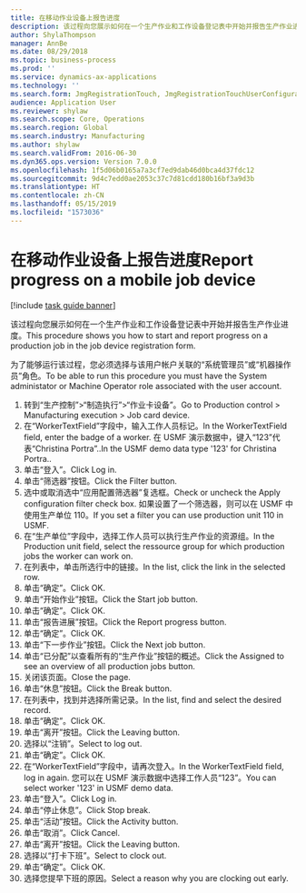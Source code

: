 ```yaml
---
title: 在移动作业设备上报告进度
description: 该过程向您展示如何在一个生产作业和工作设备登记表中开始并报告生产作业进度。
author: ShylaThompson
manager: AnnBe
ms.date: 08/29/2018
ms.topic: business-process
ms.prod: ''
ms.service: dynamics-ax-applications
ms.technology: ''
ms.search.form: JmgRegistrationTouch, JmgRegistrationTouchUserConfiguration, JmgRegistrationTouchStart, JmgRegistrationTouchReportFeedback, JmgRegistrationTouchAssignedJobs, JmgRegistrationTouchBreak, JmgRegistrationTouchLeave, JmgRegistrationTouchIndirectActivity, JmgDialogForm
audience: Application User
ms.reviewer: shylaw
ms.search.scope: Core, Operations
ms.search.region: Global
ms.search.industry: Manufacturing
ms.author: shylaw
ms.search.validFrom: 2016-06-30
ms.dyn365.ops.version: Version 7.0.0
ms.openlocfilehash: 1f5d06b0165a7a3cf7ed9dab46d0bca4d37fdc12
ms.sourcegitcommit: 9d4c7edd0ae2053c37c7d81cdd180b16bf3a9d3b
ms.translationtype: HT
ms.contentlocale: zh-CN
ms.lasthandoff: 05/15/2019
ms.locfileid: "1573036"
---
```

# <a name="report-progress-on-a-mobile-job-device"></a><span data-ttu-id="a497b-103">在移动作业设备上报告进度</span><span class="sxs-lookup"><span data-stu-id="a497b-103">Report progress on a mobile job device</span></span>

[!include [task guide banner](../../includes/task-guide-banner.md)]

<span data-ttu-id="a497b-104">该过程向您展示如何在一个生产作业和工作设备登记表中开始并报告生产作业进度。</span><span class="sxs-lookup"><span data-stu-id="a497b-104">This procedure shows you how to start and report progress on a production job in the job device registration form.</span></span>



<span data-ttu-id="a497b-105">为了能够运行该过程，您必须选择与该用户帐户关联的“系统管理员”或“机器操作员”角色。</span><span class="sxs-lookup"><span data-stu-id="a497b-105">To be able to run this procedure you must have the System administator or Machine Operator role associated with the user account.</span></span>

1. <span data-ttu-id="a497b-106">转到“生产控制”>“制造执行”>“作业卡设备”。</span><span class="sxs-lookup"><span data-stu-id="a497b-106">Go to Production control > Manufacturing execution > Job card device.</span></span>
2. <span data-ttu-id="a497b-107">在“WorkerTextField”字段中，输入工作人员标记。</span><span class="sxs-lookup"><span data-stu-id="a497b-107">In the WorkerTextField field, enter the badge of a worker.</span></span> <span data-ttu-id="a497b-108">在 USMF 演示数据中，键入“123”代表“Christina Portra”..</span><span class="sxs-lookup"><span data-stu-id="a497b-108">In the USMF demo data type '123' for Christina Portra..</span></span>
3. <span data-ttu-id="a497b-109">单击“登入”。</span><span class="sxs-lookup"><span data-stu-id="a497b-109">Click Log in.</span></span>
4. <span data-ttu-id="a497b-110">单击“筛选器”按钮。</span><span class="sxs-lookup"><span data-stu-id="a497b-110">Click the Filter button.</span></span>
5. <span data-ttu-id="a497b-111">选中或取消选中“应用配置筛选器”复选框。</span><span class="sxs-lookup"><span data-stu-id="a497b-111">Check or uncheck the Apply configuration filter check box.</span></span> <span data-ttu-id="a497b-112">如果设置了一个筛选器，则可以在 USMF 中使用生产单位 110。</span><span class="sxs-lookup"><span data-stu-id="a497b-112">If you set a filter you can use production unit 110 in USMF.</span></span>
6. <span data-ttu-id="a497b-113">在“生产单位”字段中，选择工作人员可以执行生产作业的资源组。</span><span class="sxs-lookup"><span data-stu-id="a497b-113">In the Production unit field, select the ressource group for which production jobs the worker can work on.</span></span>
7. <span data-ttu-id="a497b-114">在列表中，单击所选行中的链接。</span><span class="sxs-lookup"><span data-stu-id="a497b-114">In the list, click the link in the selected row.</span></span>
8. <span data-ttu-id="a497b-115">单击“确定”。</span><span class="sxs-lookup"><span data-stu-id="a497b-115">Click OK.</span></span>
9. <span data-ttu-id="a497b-116">单击“开始作业”按钮。</span><span class="sxs-lookup"><span data-stu-id="a497b-116">Click the Start job button.</span></span>
10. <span data-ttu-id="a497b-117">单击“确定”。</span><span class="sxs-lookup"><span data-stu-id="a497b-117">Click OK.</span></span>
11. <span data-ttu-id="a497b-118">单击“报告进展”按钮。</span><span class="sxs-lookup"><span data-stu-id="a497b-118">Click the Report progress button.</span></span>
12. <span data-ttu-id="a497b-119">单击“确定”。</span><span class="sxs-lookup"><span data-stu-id="a497b-119">Click OK.</span></span>
13. <span data-ttu-id="a497b-120">单击“下一步作业”按钮。</span><span class="sxs-lookup"><span data-stu-id="a497b-120">Click the Next job button.</span></span>
14. <span data-ttu-id="a497b-121">单击“已分配”以查看所有的“生产作业”按钮的概述。</span><span class="sxs-lookup"><span data-stu-id="a497b-121">Click the Assigned to see an overview of all production jobs button.</span></span>
15. <span data-ttu-id="a497b-122">关闭该页面。</span><span class="sxs-lookup"><span data-stu-id="a497b-122">Close the page.</span></span>
16. <span data-ttu-id="a497b-123">单击“休息”按钮。</span><span class="sxs-lookup"><span data-stu-id="a497b-123">Click the Break button.</span></span>
17. <span data-ttu-id="a497b-124">在列表中，找到并选择所需记录。</span><span class="sxs-lookup"><span data-stu-id="a497b-124">In the list, find and select the desired record.</span></span>
18. <span data-ttu-id="a497b-125">单击“确定”。</span><span class="sxs-lookup"><span data-stu-id="a497b-125">Click OK.</span></span>
19. <span data-ttu-id="a497b-126">单击“离开”按钮。</span><span class="sxs-lookup"><span data-stu-id="a497b-126">Click the Leaving button.</span></span>
20. <span data-ttu-id="a497b-127">选择以“注销”。</span><span class="sxs-lookup"><span data-stu-id="a497b-127">Select to log out.</span></span>
21. <span data-ttu-id="a497b-128">单击“确定”。</span><span class="sxs-lookup"><span data-stu-id="a497b-128">Click OK.</span></span>
22. <span data-ttu-id="a497b-129">在“WorkerTextField”字段中，请再次登入。</span><span class="sxs-lookup"><span data-stu-id="a497b-129">In the WorkerTextField field, log in again.</span></span> <span data-ttu-id="a497b-130">您可以在 USMF 演示数据中选择工作人员“123”。</span><span class="sxs-lookup"><span data-stu-id="a497b-130">You can select worker '123' in USMF demo data.</span></span>
23. <span data-ttu-id="a497b-131">单击“登入”。</span><span class="sxs-lookup"><span data-stu-id="a497b-131">Click Log in.</span></span>
24. <span data-ttu-id="a497b-132">单击“停止休息”。</span><span class="sxs-lookup"><span data-stu-id="a497b-132">Click Stop break.</span></span>
25. <span data-ttu-id="a497b-133">单击“活动”按钮。</span><span class="sxs-lookup"><span data-stu-id="a497b-133">Click the Activity button.</span></span>
26. <span data-ttu-id="a497b-134">单击“取消”。</span><span class="sxs-lookup"><span data-stu-id="a497b-134">Click Cancel.</span></span>
27. <span data-ttu-id="a497b-135">单击“离开”按钮。</span><span class="sxs-lookup"><span data-stu-id="a497b-135">Click the Leaving button.</span></span>
28. <span data-ttu-id="a497b-136">选择以“打卡下班”。</span><span class="sxs-lookup"><span data-stu-id="a497b-136">Select to clock out.</span></span>
29. <span data-ttu-id="a497b-137">单击“确定”。</span><span class="sxs-lookup"><span data-stu-id="a497b-137">Click OK.</span></span>
30. <span data-ttu-id="a497b-138">选择您提早下班的原因。</span><span class="sxs-lookup"><span data-stu-id="a497b-138">Select a reason why you are clocking out early.</span></span>

